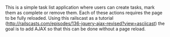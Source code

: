This is a simple task list application where users can create tasks, mark them as complete or remove them. Each of these actions requires the page to be fully reloaded. Using this railscast as a tutorial (http://railscasts.com/episodes/136-jquery-ajax-revised?view=asciicast) the goal is to add AJAX so that this can be done without a page reload.


